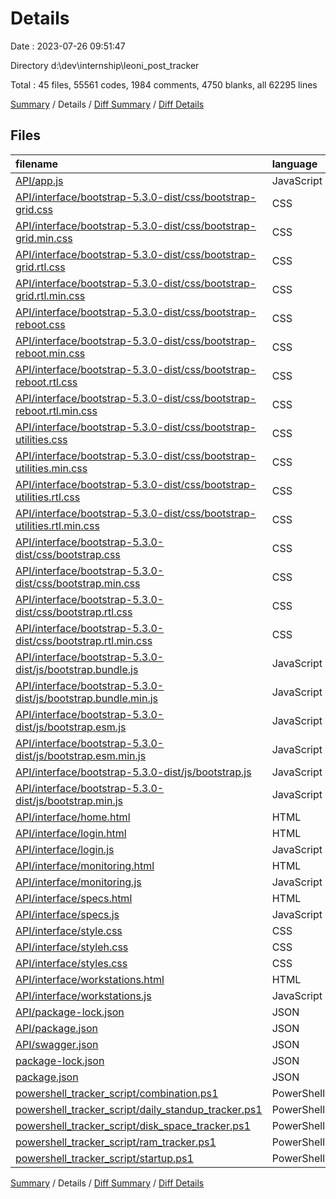 # Details

Date : 2023-07-26 09:51:47

Directory d:\\dev\\internship\\leoni_post_tracker

Total : 45 files,  55561 codes, 1984 comments, 4750 blanks, all 62295 lines

[Summary](results.md) / Details / [Diff Summary](diff.md) / [Diff Details](diff-details.md)

## Files
| filename | language | code | comment | blank | total |
| :--- | :--- | ---: | ---: | ---: | ---: |
| [API/app.js](/API/app.js) | JavaScript | 147 | 0 | 49 | 196 |
| [API/interface/bootstrap-5.3.0-dist/css/bootstrap-grid.css](/API/interface/bootstrap-5.3.0-dist/css/bootstrap-grid.css) | CSS | 3,886 | 6 | 193 | 4,085 |
| [API/interface/bootstrap-5.3.0-dist/css/bootstrap-grid.min.css](/API/interface/bootstrap-5.3.0-dist/css/bootstrap-grid.min.css) | CSS | 1 | 5 | 0 | 6 |
| [API/interface/bootstrap-5.3.0-dist/css/bootstrap-grid.rtl.css](/API/interface/bootstrap-5.3.0-dist/css/bootstrap-grid.rtl.css) | CSS | 3,886 | 6 | 192 | 4,084 |
| [API/interface/bootstrap-5.3.0-dist/css/bootstrap-grid.rtl.min.css](/API/interface/bootstrap-5.3.0-dist/css/bootstrap-grid.rtl.min.css) | CSS | 1 | 5 | 0 | 6 |
| [API/interface/bootstrap-5.3.0-dist/css/bootstrap-reboot.css](/API/interface/bootstrap-5.3.0-dist/css/bootstrap-reboot.css) | CSS | 514 | 14 | 65 | 593 |
| [API/interface/bootstrap-5.3.0-dist/css/bootstrap-reboot.min.css](/API/interface/bootstrap-5.3.0-dist/css/bootstrap-reboot.min.css) | CSS | 1 | 5 | 0 | 6 |
| [API/interface/bootstrap-5.3.0-dist/css/bootstrap-reboot.rtl.css](/API/interface/bootstrap-5.3.0-dist/css/bootstrap-reboot.rtl.css) | CSS | 520 | 6 | 64 | 590 |
| [API/interface/bootstrap-5.3.0-dist/css/bootstrap-reboot.rtl.min.css](/API/interface/bootstrap-5.3.0-dist/css/bootstrap-reboot.rtl.min.css) | CSS | 1 | 5 | 0 | 6 |
| [API/interface/bootstrap-5.3.0-dist/css/bootstrap-utilities.css](/API/interface/bootstrap-5.3.0-dist/css/bootstrap-utilities.css) | CSS | 4,888 | 8 | 503 | 5,399 |
| [API/interface/bootstrap-5.3.0-dist/css/bootstrap-utilities.min.css](/API/interface/bootstrap-5.3.0-dist/css/bootstrap-utilities.min.css) | CSS | 1 | 5 | 0 | 6 |
| [API/interface/bootstrap-5.3.0-dist/css/bootstrap-utilities.rtl.css](/API/interface/bootstrap-5.3.0-dist/css/bootstrap-utilities.rtl.css) | CSS | 4,884 | 6 | 500 | 5,390 |
| [API/interface/bootstrap-5.3.0-dist/css/bootstrap-utilities.rtl.min.css](/API/interface/bootstrap-5.3.0-dist/css/bootstrap-utilities.rtl.min.css) | CSS | 1 | 5 | 0 | 6 |
| [API/interface/bootstrap-5.3.0-dist/css/bootstrap.css](/API/interface/bootstrap-5.3.0-dist/css/bootstrap.css) | CSS | 11,142 | 32 | 897 | 12,071 |
| [API/interface/bootstrap-5.3.0-dist/css/bootstrap.min.css](/API/interface/bootstrap-5.3.0-dist/css/bootstrap.min.css) | CSS | 2 | 4 | 0 | 6 |
| [API/interface/bootstrap-5.3.0-dist/css/bootstrap.rtl.css](/API/interface/bootstrap-5.3.0-dist/css/bootstrap.rtl.css) | CSS | 11,144 | 6 | 885 | 12,035 |
| [API/interface/bootstrap-5.3.0-dist/css/bootstrap.rtl.min.css](/API/interface/bootstrap-5.3.0-dist/css/bootstrap.rtl.min.css) | CSS | 2 | 4 | 0 | 6 |
| [API/interface/bootstrap-5.3.0-dist/js/bootstrap.bundle.js](/API/interface/bootstrap-5.3.0-dist/js/bootstrap.bundle.js) | JavaScript | 5,053 | 655 | 599 | 6,307 |
| [API/interface/bootstrap-5.3.0-dist/js/bootstrap.bundle.min.js](/API/interface/bootstrap-5.3.0-dist/js/bootstrap.bundle.min.js) | JavaScript | 1 | 6 | 0 | 7 |
| [API/interface/bootstrap-5.3.0-dist/js/bootstrap.esm.js](/API/interface/bootstrap-5.3.0-dist/js/bootstrap.esm.js) | JavaScript | 3,557 | 578 | 305 | 4,440 |
| [API/interface/bootstrap-5.3.0-dist/js/bootstrap.esm.min.js](/API/interface/bootstrap-5.3.0-dist/js/bootstrap.esm.min.js) | JavaScript | 1 | 6 | 0 | 7 |
| [API/interface/bootstrap-5.3.0-dist/js/bootstrap.js](/API/interface/bootstrap-5.3.0-dist/js/bootstrap.js) | JavaScript | 3,593 | 584 | 310 | 4,487 |
| [API/interface/bootstrap-5.3.0-dist/js/bootstrap.min.js](/API/interface/bootstrap-5.3.0-dist/js/bootstrap.min.js) | JavaScript | 1 | 6 | 0 | 7 |
| [API/interface/home.html](/API/interface/home.html) | HTML | 30 | 0 | 6 | 36 |
| [API/interface/login.html](/API/interface/login.html) | HTML | 26 | 0 | 5 | 31 |
| [API/interface/login.js](/API/interface/login.js) | JavaScript | 24 | 0 | 3 | 27 |
| [API/interface/monitoring.html](/API/interface/monitoring.html) | HTML | 101 | 1 | 24 | 126 |
| [API/interface/monitoring.js](/API/interface/monitoring.js) | JavaScript | 0 | 0 | 1 | 1 |
| [API/interface/specs.html](/API/interface/specs.html) | HTML | 91 | 0 | 11 | 102 |
| [API/interface/specs.js](/API/interface/specs.js) | JavaScript | 219 | 12 | 30 | 261 |
| [API/interface/style.css](/API/interface/style.css) | CSS | 98 | 0 | 12 | 110 |
| [API/interface/styleh.css](/API/interface/styleh.css) | CSS | 66 | 0 | 11 | 77 |
| [API/interface/styles.css](/API/interface/styles.css) | CSS | 41 | 0 | 6 | 47 |
| [API/interface/workstations.html](/API/interface/workstations.html) | HTML | 104 | 0 | 30 | 134 |
| [API/interface/workstations.js](/API/interface/workstations.js) | JavaScript | 148 | 12 | 29 | 189 |
| [API/package-lock.json](/API/package-lock.json) | JSON | 973 | 0 | 1 | 974 |
| [API/package.json](/API/package.json) | JSON | 21 | 0 | 1 | 22 |
| [API/swagger.json](/API/swagger.json) | JSON | 145 | 0 | 0 | 145 |
| [package-lock.json](/package-lock.json) | JSON | 197 | 0 | 1 | 198 |
| [package.json](/package.json) | JSON | 5 | 0 | 1 | 6 |
| [powershell_tracker_script/combination.ps1](/powershell_tracker_script/combination.ps1) | PowerShell | 24 | 1 | 9 | 34 |
| [powershell_tracker_script/daily_standup_tracker.ps1](/powershell_tracker_script/daily_standup_tracker.ps1) | PowerShell | 1 | 0 | 0 | 1 |
| [powershell_tracker_script/disk_space_tracker.ps1](/powershell_tracker_script/disk_space_tracker.ps1) | PowerShell | 8 | 0 | 3 | 11 |
| [powershell_tracker_script/ram_tracker.ps1](/powershell_tracker_script/ram_tracker.ps1) | PowerShell | 3 | 0 | 1 | 4 |
| [powershell_tracker_script/startup.ps1](/powershell_tracker_script/startup.ps1) | PowerShell | 9 | 1 | 3 | 13 |

[Summary](results.md) / Details / [Diff Summary](diff.md) / [Diff Details](diff-details.md)